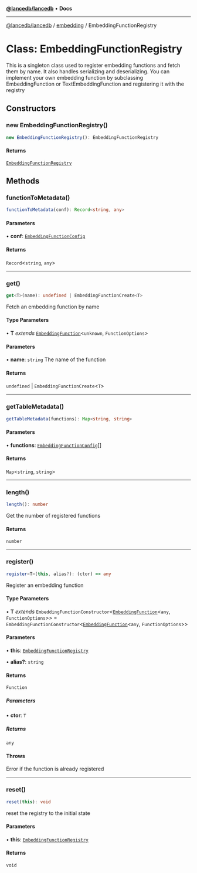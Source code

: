 [**@lancedb/lancedb**](../../../README.md) • **Docs**

***

[@lancedb/lancedb](../../../globals.md) / [embedding](../README.md) / EmbeddingFunctionRegistry

# Class: EmbeddingFunctionRegistry

This is a singleton class used to register embedding functions
and fetch them by name. It also handles serializing and deserializing.
You can implement your own embedding function by subclassing EmbeddingFunction
or TextEmbeddingFunction and registering it with the registry

## Constructors

### new EmbeddingFunctionRegistry()

```ts
new EmbeddingFunctionRegistry(): EmbeddingFunctionRegistry
```

#### Returns

[`EmbeddingFunctionRegistry`](EmbeddingFunctionRegistry.md)

## Methods

### functionToMetadata()

```ts
functionToMetadata(conf): Record<string, any>
```

#### Parameters

• **conf**: [`EmbeddingFunctionConfig`](../interfaces/EmbeddingFunctionConfig.md)

#### Returns

`Record`&lt;`string`, `any`&gt;

***

### get()

```ts
get<T>(name): undefined | EmbeddingFunctionCreate<T>
```

Fetch an embedding function by name

#### Type Parameters

• **T** *extends* [`EmbeddingFunction`](EmbeddingFunction.md)&lt;`unknown`, `FunctionOptions`&gt;

#### Parameters

• **name**: `string`
  The name of the function

#### Returns

`undefined` \| `EmbeddingFunctionCreate`&lt;`T`&gt;

***

### getTableMetadata()

```ts
getTableMetadata(functions): Map<string, string>
```

#### Parameters

• **functions**: [`EmbeddingFunctionConfig`](../interfaces/EmbeddingFunctionConfig.md)[]

#### Returns

`Map`&lt;`string`, `string`&gt;

***

### length()

```ts
length(): number
```

Get the number of registered functions

#### Returns

`number`

***

### register()

```ts
register<T>(this, alias?): (ctor) => any
```

Register an embedding function

#### Type Parameters

• **T** *extends* `EmbeddingFunctionConstructor`&lt;[`EmbeddingFunction`](EmbeddingFunction.md)&lt;`any`, `FunctionOptions`&gt;&gt; = `EmbeddingFunctionConstructor`&lt;[`EmbeddingFunction`](EmbeddingFunction.md)&lt;`any`, `FunctionOptions`&gt;&gt;

#### Parameters

• **this**: [`EmbeddingFunctionRegistry`](EmbeddingFunctionRegistry.md)

• **alias?**: `string`

#### Returns

`Function`

##### Parameters

• **ctor**: `T`

##### Returns

`any`

#### Throws

Error if the function is already registered

***

### reset()

```ts
reset(this): void
```

reset the registry to the initial state

#### Parameters

• **this**: [`EmbeddingFunctionRegistry`](EmbeddingFunctionRegistry.md)

#### Returns

`void`
